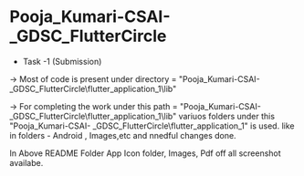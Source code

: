 # Pooja_Kumari-CSAI-_GDSC_FlutterCircle

* Task -1 (Submission)

-> Most of code is present under directory = "Pooja_Kumari-CSAI-_GDSC_FlutterCircle\flutter_application_1\lib" 

-> For completing the work under this path  = "Pooja_Kumari-CSAI-_GDSC_FlutterCircle\flutter_application_1\lib" variuos folders under this "Pooja_Kumari-CSAI-    _GDSC_FlutterCircle\flutter_application_1" is used. like in folders - Android , Images,etc and nnedful changes done.

In Above README Folder App Icon folder, Images, Pdf off all screenshot availabe.


